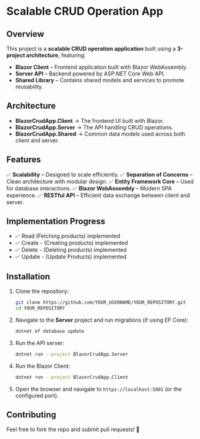 # Scalable CRUD Operation App

## Overview
This project is a **scalable CRUD operation application** built using a **3-project architecture**, featuring:
- **Blazor Client** – Frontend application built with Blazor WebAssembly.
- **Server API** – Backend powered by ASP.NET Core Web API.
- **Shared Library** – Contains shared models and services to promote reusability.

## Architecture
- **BlazorCrudApp.Client** → The frontend UI built with Blazor.
- **BlazorCrudApp.Server** → The API handling CRUD operations.
- **BlazorCrudApp.Shared** → Common data models used across both client and server.

## Features
✅ **Scalability** – Designed to scale efficiently.
✅ **Separation of Concerns** – Clean architecture with modular design.
✅ **Entity Framework Core** – Used for database interactions.
✅ **Blazor WebAssembly** – Modern SPA experience.
✅ **RESTful API** – Efficient data exchange between client and server.

## Implementation Progress
- ✅ Read (Fetching products) implemented
- ✅ Create - (Creating products) implemented
- ✅ Delete - (Deleting products) implemented
- ✅ Update - (Update Products) implemented

## Installation
1. Clone the repository:
   ```sh
   git clone https://github.com/YOUR_USERNAME/YOUR_REPOSITORY.git
   cd YOUR_REPOSITORY
   ```
2. Navigate to the **Server** project and run migrations (if using EF Core):
   ```sh
   dotnet ef database update
   ```
3. Run the API server:
   ```sh
   dotnet run --project BlazorCrudApp.Server
   ```
4. Run the Blazor Client:
   ```sh
   dotnet run --project BlazorCrudApp.Client
   ```
5. Open the browser and navigate to `https://localhost:5001` (or the configured port).

## Contributing
Feel free to fork the repo and submit pull requests! 🚀

